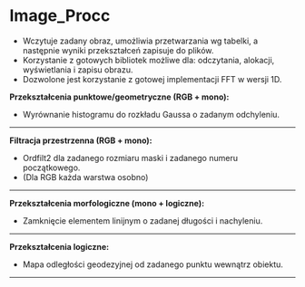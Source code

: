 # Image_Procc

* Wczytuje zadany obraz, umożliwia przetwarzania wg tabelki, a następnie wyniki
przekształceń zapisuje do plików.
* Korzystanie z gotowych bibliotek możliwe dla: odczytania, alokacji, wyświetlania i zapisu obrazu.
* Dozwolone jest korzystanie z gotowej implementacji FFT w wersji 1D.

<b>Przekształcenia punktowe/geometryczne (RGB + mono):</b> 
* Wyrównanie histogramu do rozkładu Gaussa o zadanym odchyleniu.

***

<b>Filtracja przestrzenna (RGB + mono): </b> 
* Ordfilt2 dla zadanego rozmiaru maski i zadanego numeru początkowego.
* (Dla RGB każda warstwa osobno)

___

<b>Przekształcenia morfologiczne (mono + logiczne): </b>
* Zamknięcie elementem linijnym o zadanej długości i nachyleniu.

___

<b>Przekształcenia logiczne: </b>
* Mapa odległości geodezyjnej od zadanego punktu wewnątrz obiektu.

___
